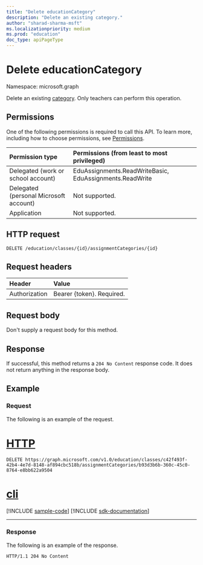 ```yaml
---
title: "Delete educationCategory"
description: "Delete an existing category."
author: "sharad-sharma-msft"
ms.localizationpriority: medium
ms.prod: "education"
doc_type: apiPageType
---
```


# Delete educationCategory

Namespace: microsoft.graph

Delete an existing [category](../resources/educationcategory.md). Only teachers can perform this operation.

## Permissions

One of the following permissions is required to call this API. To learn more, including how to choose permissions, see [Permissions](/graph/permissions-reference).

| Permission type                        | Permissions (from least to most privileged)             |
| :------------------------------------- | :------------------------------------------------------ |
| Delegated (work or school account)     | EduAssignments.ReadWriteBasic, EduAssignments.ReadWrite |
| Delegated (personal Microsoft account) | Not supported.                                          |
| Application                            | Not supported.                                          |

## HTTP request

<!-- { "blockType": "ignored" } -->

```http
DELETE /education/classes/{id}/assignmentCategories/{id}
```

## Request headers

| Header        | Value                     |
| :------------ | :------------------------ |
| Authorization | Bearer {token}. Required. |

## Request body

Don't supply a request body for this method.

## Response

If successful, this method returns a `204 No Content` response code. It does not return anything in the response body.

## Example

### Request

The following is an example of the request.


# [HTTP](#tab/http)
<!-- {
  "blockType": "request",
  "name": "delete_educationassignment_2"
}-->

```http
DELETE https://graph.microsoft.com/v1.0/education/classes/c42f493f-42b4-4e7d-8148-af894cbc518b/assignmentCategories/b93d3b6b-360c-45c0-8764-e8bb622a9504
```

# [cli](#tab/cli)
[!INCLUDE [sample-code](../includes/snippets/cli/delete-educationassignment-2-cli-snippets.md)]
[!INCLUDE [sdk-documentation](../includes/snippets/snippets-sdk-documentation-link.md)]

---

### Response

The following is an example of the response. 

<!-- {
  "blockType": "response",
  "truncated": true
} -->

```http
HTTP/1.1 204 No Content
```

<!-- uuid: 8fcb5dbc-d5aa-4681-8e31-b001d5168d79
2015-10-25 14:57:30 UTC -->
<!--
{
  "type": "#page.annotation",
  "description": "Delete educationCategory",
  "keywords": "",
  "section": "documentation",
  "tocPath": "",
  "suppressions": [
  ]
}
-->


